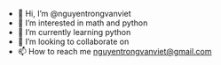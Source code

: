 - 👋 Hi, I’m @nguyentrongvanviet
- 👀 I’m interested in math and python
- 🌱 I’m currently learning python 
- 💞️ I’m looking to collaborate on
- 📫 How to reach me nguyentrongvanviet@gmail.com
<!---
nguyentrongvanviet/nguyentrongvanviet is a ✨ special ✨ repository because its `README.md` (this file) appears on your GitHub profile.
You can click the Preview link to take a look at your changes.
--->
